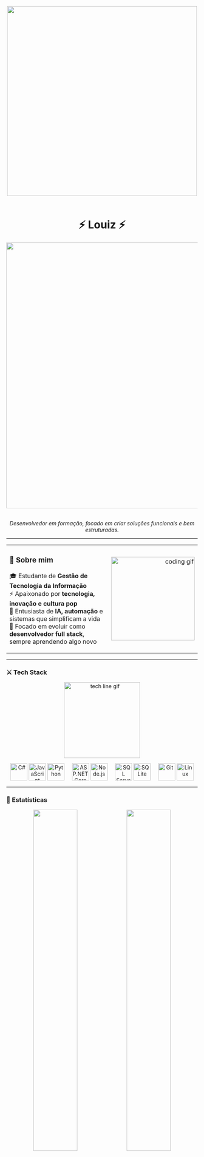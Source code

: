 <!-- 🧠 Banner principal -->
<p align="center">
<img src="https://user-images.githubusercontent.com/74038190/212284136-03988914-d899-44b4-b1d9-4eeccf656e44.gif" width="500">
<br><br>

<h1 align="center">⚡ Louiz ⚡</h1> 
<p align="center"> <img src="https://user-images.githubusercontent.com/74038190/212284100-561aa473-3905-4a80-b561-0d28506553ee.gif" width="700">
<br><br>
<p align="center">
  <em>Desenvolvedor em formação, focado em criar soluções funcionais e bem estruturadas.</em>
</p>

---

<table>
  <tr>
    <td>

### 🎸 Sobre mim 
🎓 Estudante de **Gestão de Tecnologia da Informação**  
⚡ Apaixonado por **tecnologia, inovação e cultura pop**  
🧠 Entusiasta de **IA, automação** e sistemas que simplificam a vida  
🔧 Focado em evoluir como **desenvolvedor full stack**, sempre aprendendo algo novo  

  </td>
  <td align="right">
    <img src="https://user-images.githubusercontent.com/74038190/216649417-9acc58df-9186-4132-ad43-819a57babb67.gif" width="220" alt="coding gif">
  </td>
  </tr>
</table>

---

### ⚔️ Tech Stack

<p align="center">
  <img src="https://user-images.githubusercontent.com/74038190/219923809-b86dc415-a0c2-4a38-bc88-ad6cf06395a8.gif" width="200" alt="tech line gif">
</p>

<p align="center">
  
<!-- Linguagens -->
<img src="https://cdn.jsdelivr.net/gh/devicons/devicon/icons/csharp/csharp-original.svg" width="45" height="45" alt="C#" />
<img src="https://cdn.jsdelivr.net/gh/devicons/devicon/icons/javascript/javascript-original.svg" width="45" height="45" alt="JavaScript" />
<img src="https://cdn.jsdelivr.net/gh/devicons/devicon/icons/python/python-original.svg" width="45" height="45" alt="Python" />
&nbsp;&nbsp;&nbsp;
<!-- Frameworks -->
<img src="https://cdn.jsdelivr.net/gh/devicons/devicon/icons/dotnetcore/dotnetcore-original.svg" width="45" height="45" alt="ASP.NET Core" />
<img src="https://cdn.jsdelivr.net/gh/devicons/devicon/icons/nodejs/nodejs-original.svg" width="45" height="45" alt="Node.js" />
&nbsp;&nbsp;&nbsp;
<!-- Banco de Dados -->
<img src="https://cdn.jsdelivr.net/gh/devicons/devicon/icons/microsoftsqlserver/microsoftsqlserver-plain.svg" width="45" height="45" alt="SQL Server" />
<img src="https://cdn.jsdelivr.net/gh/devicons/devicon/icons/sqlite/sqlite-original.svg" width="45" height="45" alt="SQLite" />
&nbsp;&nbsp;&nbsp;
<!-- Outros -->
<img src="https://cdn.jsdelivr.net/gh/devicons/devicon/icons/git/git-original.svg" width="45" height="45" alt="Git" />
<img src="https://cdn.jsdelivr.net/gh/devicons/devicon/icons/linux/linux-original.svg" width="45" height="45" alt="Linux" />

</p>

---

### 🚀 Estatísticas
<p align="center">
  <img width="48%" src="https://github-readme-stats.vercel.app/api?username=Louiz404&show_icons=true&theme=tokyonight" />
  <img width="48%" src="https://github-readme-streak-stats.herokuapp.com/?user=Louiz404&theme=tokyonight" />
</p>

---

### 🎧 Filosofia
<p align="center">
  <em>“Aprender, evoluir e criar com propósito — todos os dias.”</em>
</p>

<p align="center">
  <img src="https://github.com/Anmol-Baranwal/Cool-GIFs-For-GitHub/assets/74038190/a754eac4-5a8b-4e8f-922b-aff555400790" width="300">
<br><br>
</p>
